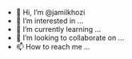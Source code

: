 - 👋 Hi, I’m @jamilkhozi
- 👀 I’m interested in ...
- 🌱 I’m currently learning ...
- 💞️ I’m looking to collaborate on ...
- 📫 How to reach me ...

<!---
jamilkhozi/jamilkhozi is a ✨ special ✨ repository because its `README.md` (this file) appears on your GitHub profile.
You can click the Preview link to take a look at your changes.
--->
